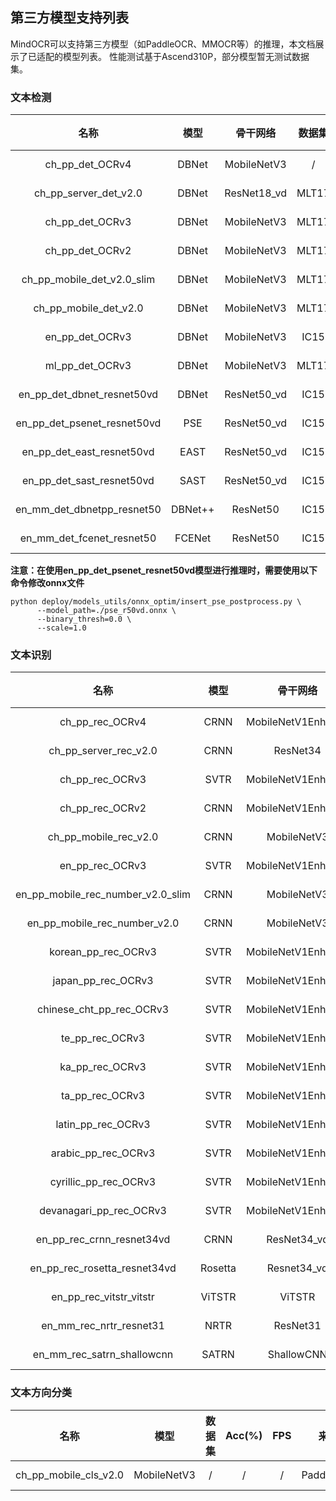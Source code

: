 ## 第三方模型支持列表

MindOCR可以支持第三方模型（如PaddleOCR、MMOCR等）的推理，本文档展示了已适配的模型列表。 性能测试基于Ascend310P，部分模型暂无测试数据集。

### 文本检测

|             名称             |  模型   |   骨干网络    | 数据集 | F-score(%) |  FPS  |    来源    |                                                                   配置文件                                                                   |                                                                                   下载                                                                                   |                                                          参考链接                                                          |
|:---------------------------:|:-------:|:-----------:|:-----:|:----------:|:-----:|:---------:|:-------------------------------------------------------------------------------------------------------------------------------------------:|:-----------------------------------------------------------------------------------------------------------------------------------------------------------------------:|:------------------------------------------------------------------------------------------------------------------------:|
|          ch_pp_det_OCRv4          | DBNet   | MobileNetV3 | / | /  | / | PaddleOCR |   [yaml](https://github.com/mindspore-lab/mindocr/tree/main/deploy/py_infer/src/configs/det/ppocr/ch_PP-OCRv4_det_cml.yaml)     | [infer model](https://paddleocr.bj.bcebos.com/PP-OCRv4/chinese/ch_PP-OCRv4_det_infer.tar)                                                                         | [ch_PP-OCRv4_det](https://github.com/PaddlePaddle/PaddleOCR/blob/release/2.7/doc/doc_ch/PP-OCRv4_introduction.md) |
|    ch_pp_server_det_v2.0    |  DBNet  | ResNet18_vd | MLT17 |   46.22    | 21.65 | PaddleOCR |         [yaml](https://github.com/mindspore-lab/mindocr/tree/main/deploy/py_infer/src/configs/det/ppocr/ch_det_res18_db_v2.0.yaml)          |                                      [infer model](https://paddleocr.bj.bcebos.com/dygraph_v2.0/ch/ch_ppocr_server_v2.0_det_infer.tar)                                       |   [ch_ppocr_server_v2.0_det](https://github.com/PaddlePaddle/PaddleOCR/blob/release/2.6/doc/doc_en/models_list_en.md)    |
|       ch_pp_det_OCRv3       |  DBNet  | MobileNetV3 | MLT17 |   33.89    | 22.40 | PaddleOCR |          [yaml](https://github.com/mindspore-lab/mindocr/tree/main/deploy/py_infer/src/configs/det/ppocr/ch_PP-OCRv3_det_cml.yaml)          |                                          [infer model](https://paddleocr.bj.bcebos.com/PP-OCRv3/chinese/ch_PP-OCRv3_det_infer.tar)                                           |        [ch_PP-OCRv3_det](https://github.com/PaddlePaddle/PaddleOCR/blob/release/2.6/doc/doc_en/models_list_en.md)        |
|       ch_pp_det_OCRv2       |  DBNet  | MobileNetV3 | MLT17 |   42.99    | 21.90 | PaddleOCR |          [yaml](https://github.com/mindspore-lab/mindocr/tree/main/deploy/py_infer/src/configs/det/ppocr/ch_PP-OCRv2_det_cml.yaml)          |                                          [infer model](https://paddleocr.bj.bcebos.com/PP-OCRv2/chinese/ch_PP-OCRv2_det_infer.tar)                                           |        [ch_PP-OCRv2_det](https://github.com/PaddlePaddle/PaddleOCR/blob/release/2.6/doc/doc_en/models_list_en.md)        |
| ch_pp_mobile_det_v2.0_slim  |  DBNet  | MobileNetV3 | MLT17 |   31.66    | 19.88 | PaddleOCR |          [yaml](https://github.com/mindspore-lab/mindocr/tree/main/deploy/py_infer/src/configs/det/ppocr/ch_det_mv3_db_v2.0.yaml)           |                                  [infer model](https://paddleocr.bj.bcebos.com/dygraph_v2.0/slim/ch_ppocr_mobile_v2.0_det_prune_infer.tar)                                   | [ch_ppocr_mobile_slim_v2.0_det](https://github.com/PaddlePaddle/PaddleOCR/blob/release/2.6/doc/doc_en/models_list_en.md) |
|    ch_pp_mobile_det_v2.0    |  DBNet  | MobileNetV3 | MLT17 |   31.56    | 21.96 | PaddleOCR |          [yaml](https://github.com/mindspore-lab/mindocr/tree/main/deploy/py_infer/src/configs/det/ppocr/ch_det_mv3_db_v2.0.yaml)           |                                      [infer model](https://paddleocr.bj.bcebos.com/dygraph_v2.0/ch/ch_ppocr_mobile_v2.0_det_infer.tar)                                       |   [ch_ppocr_mobile_v2.0_det](https://github.com/PaddlePaddle/PaddleOCR/blob/release/2.6/doc/doc_en/models_list_en.md)    |
|       en_pp_det_OCRv3       |  DBNet  | MobileNetV3 | IC15  |   42.14    | 55.55 | PaddleOCR |          [yaml](https://github.com/mindspore-lab/mindocr/tree/main/deploy/py_infer/src/configs/det/ppocr/ch_PP-OCRv3_det_cml.yaml)          |                                          [infer model](https://paddleocr.bj.bcebos.com/PP-OCRv3/english/en_PP-OCRv3_det_infer.tar)                                           |        [en_PP-OCRv3_det](https://github.com/PaddlePaddle/PaddleOCR/blob/release/2.6/doc/doc_en/models_list_en.md)        |
|       ml_pp_det_OCRv3       |  DBNet  | MobileNetV3 | MLT17 |   66.01    | 22.48 | PaddleOCR |          [yaml](https://github.com/mindspore-lab/mindocr/tree/main/deploy/py_infer/src/configs/det/ppocr/ch_PP-OCRv3_det_cml.yaml)          |                                   [infer model](https://paddleocr.bj.bcebos.com/PP-OCRv3/multilingual/Multilingual_PP-OCRv3_det_infer.tar)                                   |        [ml_PP-OCRv3_det](https://github.com/PaddlePaddle/PaddleOCR/blob/release/2.6/doc/doc_en/models_list_en.md)        |
| en_pp_det_dbnet_resnet50vd  |  DBNet  | ResNet50_vd | IC15  |   79.89    | 21.17 | PaddleOCR |             [yaml](https://github.com/mindspore-lab/mindocr/tree/main/deploy/py_infer/src/configs/det/ppocr/det_r50_vd_db.yaml)             |                                         [infer model](https://paddleocr.bj.bcebos.com/dygraph_v2.0/en/det_r50_vd_db_v2.0_infer.tar)                                          |          [DBNet](https://github.com/PaddlePaddle/PaddleOCR/blob/release/2.6/doc/doc_en/algorithm_det_db_en.md)           |
| en_pp_det_psenet_resnet50vd |   PSE   | ResNet50_vd | IC15  |   80.44    | 7.75  | PaddleOCR |            [yaml](https://github.com/mindspore-lab/mindocr/tree/main/deploy/py_infer/src/configs/det/ppocr/det_r50_vd_pse.yaml)             |                                       [train model](https://paddleocr.bj.bcebos.com/dygraph_v2.1/en_det/det_r50_vd_pse_v2.0_train.tar)                                       |         [PSE](https://github.com/PaddlePaddle/PaddleOCR/blob/release/2.6/doc/doc_en/algorithm_det_psenet_en.md)          |
|  en_pp_det_east_resnet50vd  |  EAST   | ResNet50_vd | IC15  |   85.58    | 20.70 | PaddleOCR |            [yaml](https://github.com/mindspore-lab/mindocr/tree/main/deploy/py_infer/src/configs/det/ppocr/det_r50_vd_east.yaml)            |                                        [train model](https://paddleocr.bj.bcebos.com/dygraph_v2.0/en/det_r50_vd_east_v2.0_infer.tar)                                         |          [EAST](https://github.com/PaddlePaddle/PaddleOCR/blob/release/2.6/doc/doc_en/algorithm_det_east_en.md)          |
|  en_pp_det_sast_resnet50vd  |  SAST   | ResNet50_vd | IC15  |   81.77    | 22.14 | PaddleOCR |        [yaml](https://github.com/mindspore-lab/mindocr/tree/main/deploy/py_infer/src/configs/det/ppocr/det_r50_vd_sast_icdar15.yaml)        |                                    [train model](https://paddleocr.bj.bcebos.com/dygraph_v2.0/en/det_r50_vd_sast_icdar15_v2.0_train.tar)                                     |          [SAST](https://github.com/PaddlePaddle/PaddleOCR/blob/release/2.6/doc/doc_en/algorithm_det_sast_en.md)          |
| en_mm_det_dbnetpp_resnet50  | DBNet++ |  ResNet50   | IC15  |   81.36    | 10.66 |   MMOCR   | [yaml](https://github.com/mindspore-lab/mindocr/tree/main/deploy/py_infer/src/configs/det/mmocr/dbnetpp_resnet50_fpnc_1200e_icdar2015.yaml) | [train model](https://download.openmmlab.com/mmocr/textdet/dbnetpp/dbnetpp_resnet50_fpnc_1200e_icdar2015/dbnetpp_resnet50_fpnc_1200e_icdar2015_20221025_185550-013730aa.pth) |                [DBNetpp](https://github.com/open-mmlab/mmocr/blob/main/configs/textdet/dbnetpp/README.md)                |
|  en_mm_det_fcenet_resnet50  | FCENet  |  ResNet50   | IC15  |   83.67    | 3.34  |   MMOCR   |  [yaml](https://github.com/mindspore-lab/mindocr/tree/main/deploy/py_infer/src/configs/det/mmocr/fcenet_resnet50_fpn_1500e_icdar2015.yaml)  |   [train model](https://download.openmmlab.com/mmocr/textdet/fcenet/fcenet_resnet50_fpn_1500e_icdar2015/fcenet_resnet50_fpn_1500e_icdar2015_20220826_140941-167d9042.pth)    |                 [FCENet](https://github.com/open-mmlab/mmocr/blob/main/configs/textdet/fcenet/README.md)                 |

**注意：在使用en_pp_det_psenet_resnet50vd模型进行推理时，需要使用以下命令修改onnx文件**

```shell
python deploy/models_utils/onnx_optim/insert_pse_postprocess.py \
      --model_path=./pse_r50vd.onnx \
      --binary_thresh=0.0 \
      --scale=1.0
```

### 文本识别

|                名称                |  模型   |       骨干网络       |   数据集    | Acc(%) |  FPS   |    来源    |                                                         字典文件                                                          | 配置文件                                                                                                                                 | 下载                                                                                                                                                          | 参考链接                                                                                                                   |
|:---------------------------------:|:-------:|:------------------:|:----------:|:------:|:------:|:---------:|:------------------------------------------------------------------------------------------------------------------------:|:---------------------------------------------------------------------------------------------------------------------------------------|:-------------------------------------------------------------------------------------------------------------------------------------------------------------|:--------------------------------------------------------------------------------------------------------------------------|
|          ch_pp_rec_OCRv4          |  CRNN   | MobileNetV1Enhance | / | /  | / | PaddleOCR |      [ppocr_keys_v1.txt](https://github.com/PaddlePaddle/PaddleOCR/blob/release/2.6/ppocr/utils/ppocr_keys_v1.txt)       | [yaml](https://github.com/mindspore-lab/mindocr/tree/main/deploy/py_infer/src/configs/rec/ppocr/ch_PP-OCRv4_rec_distillation.yaml)     | [infer model](https://paddleocr.bj.bcebos.com/PP-OCRv4/chinese/ch_PP-OCRv4_rec_infer.tar)                                                                | [ch_PP-OCRv4_rec](https://github.com/PaddlePaddle/PaddleOCR/blob/release/2.7/doc/doc_ch/PP-OCRv4_introduction.md)                |
|       ch_pp_server_rec_v2.0       |  CRNN   |      ResNet34      | MLT17 (ch) | 49.91  | 154.16 | PaddleOCR |      [ppocr_keys_v1.txt](https://github.com/PaddlePaddle/PaddleOCR/blob/release/2.6/ppocr/utils/ppocr_keys_v1.txt)       | [yaml](https://github.com/mindspore-lab/mindocr/tree/main/deploy/py_infer/src/configs/rec/ppocr/rec_chinese_common_v2.0.yaml)    | [infer model](https://paddleocr.bj.bcebos.com/dygraph_v2.0/ch/ch_ppocr_server_v2.0_rec_infer.tar)                                                                 | [ch_ppocr_server_v2.0_rec](https://github.com/PaddlePaddle/PaddleOCR/blob/release/2.6/doc/doc_en/models_list_en.md)       |
|          ch_pp_rec_OCRv3          |  SVTR   | MobileNetV1Enhance | MLT17 (ch) | 49.91  | 408.38 | PaddleOCR |      [ppocr_keys_v1.txt](https://github.com/PaddlePaddle/PaddleOCR/blob/release/2.6/ppocr/utils/ppocr_keys_v1.txt)       | [yaml](https://github.com/mindspore-lab/mindocr/tree/main/deploy/py_infer/src/configs/rec/ppocr/ch_PP-OCRv3_rec_distillation.yaml)     | [infer model](https://paddleocr.bj.bcebos.com/PP-OCRv3/chinese/ch_PP-OCRv3_rec_infer.tar)                                                                         | [ch_PP-OCRv3_rec](https://github.com/PaddlePaddle/PaddleOCR/blob/release/2.6/doc/doc_en/models_list_en.md)                |
|          ch_pp_rec_OCRv2          |  CRNN   | MobileNetV1Enhance | MLT17 (ch) | 44.59  | 203.34 | PaddleOCR |      [ppocr_keys_v1.txt](https://github.com/PaddlePaddle/PaddleOCR/blob/release/2.6/ppocr/utils/ppocr_keys_v1.txt)       | [yaml](https://github.com/mindspore-lab/mindocr/tree/main/deploy/py_infer/src/configs/rec/ppocr/ch_PP-OCRv2_rec_distillation.yaml)     | [infer model](https://paddleocr.bj.bcebos.com/PP-OCRv2/chinese/ch_PP-OCRv2_rec_infer.tar)                                                                         | [ch_PP-OCRv2_rec](https://github.com/PaddlePaddle/PaddleOCR/blob/release/2.6/doc/doc_en/models_list_en.md)                |
|       ch_pp_mobile_rec_v2.0       |  CRNN   |    MobileNetV3     | MLT17 (ch) | 24.59  | 167.67 | PaddleOCR |      [ppocr_keys_v1.txt](https://github.com/PaddlePaddle/PaddleOCR/blob/release/2.6/ppocr/utils/ppocr_keys_v1.txt)       | [yaml](https://github.com/mindspore-lab/mindocr/tree/main/deploy/py_infer/src/configs/rec/ppocr/rec_chinese_lite_v2.0.yaml)      | [infer model](https://paddleocr.bj.bcebos.com/dygraph_v2.0/ch/ch_ppocr_mobile_v2.0_rec_infer.tar)                                                                 | [ch_ppocr_mobile_v2.0_rec](https://github.com/PaddlePaddle/PaddleOCR/blob/release/2.6/doc/doc_en/models_list_en.md)       |
|          en_pp_rec_OCRv3          |  SVTR   | MobileNetV1Enhance | MLT17 (en) | 79.79  | 917.01 | PaddleOCR |            [en_dict.txt](https://github.com/PaddlePaddle/PaddleOCR/blob/release/2.6/ppocr/utils/en_dict.txt)             | [yaml](https://github.com/mindspore-lab/mindocr/tree/main/deploy/py_infer/src/configs/rec/ppocr/en_PP-OCRv3_rec.yaml)                  | [infer model](https://paddleocr.bj.bcebos.com/PP-OCRv3/english/en_PP-OCRv3_rec_infer.tar)                                                                         | [en_PP-OCRv3_rec](https://github.com/PaddlePaddle/PaddleOCR/blob/release/2.6/doc/doc_en/models_list_en.md)                |
| en_pp_mobile_rec_number_v2.0_slim |  CRNN   |    MobileNetV3     |     /      |   /    |   /    | PaddleOCR |            [en_dict.txt](https://github.com/PaddlePaddle/PaddleOCR/blob/release/2.6/ppocr/utils/en_dict.txt)             | [yaml](https://github.com/mindspore-lab/mindocr/tree/main/deploy/py_infer/src/configs/rec/ppocr/rec_en_number_lite.yaml)         | [infer model](https://paddleocr.bj.bcebos.com/dygraph_v2.0/en/en_number_mobile_v2.0_rec_slim_infer.tar)                                                           | [en_number_mobile_slim_v2.0_rec](https://github.com/PaddlePaddle/PaddleOCR/blob/release/2.6/doc/doc_en/models_list_en.md) |
|   en_pp_mobile_rec_number_v2.0    |  CRNN   |    MobileNetV3     |     /      |   /    |   /    | PaddleOCR |            [en_dict.txt](https://github.com/PaddlePaddle/PaddleOCR/blob/release/2.6/ppocr/utils/en_dict.txt)             | [yaml](https://github.com/mindspore-lab/mindocr/tree/main/deploy/py_infer/src/configs/rec/ppocr/rec_en_number_lite.yaml)         | [infer model](https://paddleocr.bj.bcebos.com/dygraph_v2.0/multilingual/en_number_mobile_v2.0_rec_infer.tar)                                                      | [en_number_mobile_v2.0_rec](https://github.com/PaddlePaddle/PaddleOCR/blob/release/2.6/doc/doc_en/models_list_en.md)      |
|        korean_pp_rec_OCRv3        |  SVTR   | MobileNetV1Enhance |     /      |   /    |   /    | PaddleOCR |      [korean_dict.txt](https://github.com/PaddlePaddle/PaddleOCR/blob/release/2.6/ppocr/utils/dict/korean_dict.txt)      | [yaml](https://github.com/mindspore-lab/mindocr/tree/main/deploy/py_infer/src/configs/rec/ppocr/korean_PP-OCRv3_rec.yaml)              | [infer model](https://paddleocr.bj.bcebos.com/PP-OCRv3/multilingual/korean_PP-OCRv3_rec_infer.tar)                                                                | [korean_PP-OCRv3_rec](https://github.com/PaddlePaddle/PaddleOCR/blob/release/2.6/doc/doc_en/models_list_en.md)            |
|        japan_pp_rec_OCRv3         |  SVTR   | MobileNetV1Enhance |     /      |   /    |   /    | PaddleOCR |       [japan_dict.txt](https://github.com/PaddlePaddle/PaddleOCR/blob/release/2.6/ppocr/utils/dict/japan_dict.txt)       | [yaml](https://github.com/mindspore-lab/mindocr/tree/main/deploy/py_infer/src/configs/rec/ppocr/japan_PP-OCRv3_rec.yaml)               | [infer model](https://paddleocr.bj.bcebos.com/PP-OCRv3/multilingual/japan_PP-OCRv3_rec_infer.tar)                                                                 | [japan_PP-OCRv3_rec](https://github.com/PaddlePaddle/PaddleOCR/blob/release/2.6/doc/doc_en/models_list_en.md)             |
|     chinese_cht_pp_rec_OCRv3      |  SVTR   | MobileNetV1Enhance |     /      |   /    |   /    | PaddleOCR | [chinese_cht_dict.txt](https://github.com/PaddlePaddle/PaddleOCR/blob/release/2.6/ppocr/utils/dict/chinese_cht_dict.txt) | [yaml](https://github.com/mindspore-lab/mindocr/tree/main/deploy/py_infer/src/configs/rec/ppocr/chinese_cht_PP-OCRv3_rec.yaml)         | [infer model](https://paddleocr.bj.bcebos.com/PP-OCRv3/multilingual/chinese_cht_PP-OCRv3_rec_infer.tar)                                                           | [chinese_cht_PP-OCRv3_rec](https://github.com/PaddlePaddle/PaddleOCR/blob/release/2.6/doc/doc_en/models_list_en.md)       |
|          te_pp_rec_OCRv3          |  SVTR   | MobileNetV1Enhance |     /      |   /    |   /    | PaddleOCR |          [te_dict.txt](https://github.com/PaddlePaddle/PaddleOCR/blob/release/2.6/ppocr/utils/dict/te_dict.txt)          | [yaml](https://github.com/mindspore-lab/mindocr/tree/main/deploy/py_infer/src/configs/rec/ppocr/te_PP-OCRv3_rec.yaml)                  | [infer model](https://paddleocr.bj.bcebos.com/PP-OCRv3/multilingual/te_PP-OCRv3_rec_infer.tar)                                                                    | [te_PP-OCRv3_rec](https://github.com/PaddlePaddle/PaddleOCR/blob/release/2.6/doc/doc_en/models_list_en.md)                |
|          ka_pp_rec_OCRv3          |  SVTR   | MobileNetV1Enhance |     /      |   /    |   /    | PaddleOCR |          [ka_dict.txt](https://github.com/PaddlePaddle/PaddleOCR/blob/release/2.6/ppocr/utils/dict/ka_dict.txt)          | [yaml](https://github.com/mindspore-lab/mindocr/tree/main/deploy/py_infer/src/configs/rec/ppocr/ka_PP-OCRv3_rec.yaml)                  | [infer model](https://paddleocr.bj.bcebos.com/PP-OCRv3/multilingual/ka_PP-OCRv3_rec_infer.tar)                                                                    | [ka_PP-OCRv3_rec](https://github.com/PaddlePaddle/PaddleOCR/blob/release/2.6/doc/doc_en/models_list_en.md)                |
|          ta_pp_rec_OCRv3          |  SVTR   | MobileNetV1Enhance |     /      |   /    |   /    | PaddleOCR |          [ta_dict.txt](https://github.com/PaddlePaddle/PaddleOCR/blob/release/2.6/ppocr/utils/dict/ta_dict.txt)          | [yaml](https://github.com/mindspore-lab/mindocr/tree/main/deploy/py_infer/src/configs/rec/ppocr/ta_PP-OCRv3_rec.yaml)                  | [infer model](https://paddleocr.bj.bcebos.com/PP-OCRv3/multilingual/ta_PP-OCRv3_rec_infer.tar)                                                                    | [ta_PP-OCRv3_rec](https://github.com/PaddlePaddle/PaddleOCR/blob/release/2.6/doc/doc_en/models_list_en.md)                |
|        latin_pp_rec_OCRv3         |  SVTR   | MobileNetV1Enhance |     /      |   /    |   /    | PaddleOCR |       [latin_dict.txt](https://github.com/PaddlePaddle/PaddleOCR/blob/release/2.6/ppocr/utils/dict/latin_dict.txt)       | [yaml](https://github.com/mindspore-lab/mindocr/tree/main/deploy/py_infer/src/configs/rec/ppocr/latin_PP-OCRv3_rec.yaml)               | [infer model](https://paddleocr.bj.bcebos.com/PP-OCRv3/multilingual/latin_PP-OCRv3_rec_infer.tar)                                                                 | [latin_PP-OCRv3_rec](https://github.com/PaddlePaddle/PaddleOCR/blob/release/2.6/doc/doc_en/models_list_en.md)             |
|        arabic_pp_rec_OCRv3        |  SVTR   | MobileNetV1Enhance |     /      |   /    |   /    | PaddleOCR |      [arabic_dict.txt](https://github.com/PaddlePaddle/PaddleOCR/blob/release/2.6/ppocr/utils/dict/arabic_dict.txt)      | [yaml](https://github.com/mindspore-lab/mindocr/tree/main/deploy/py_infer/src/configs/rec/ppocr/arabic_PP-OCRv3_rec.yaml)              | [infer model](https://paddleocr.bj.bcebos.com/PP-OCRv3/multilingual/arabic_PP-OCRv3_rec_infer.tar)                                                                | [arabic_PP-OCRv3_rec](https://github.com/PaddlePaddle/PaddleOCR/blob/release/2.6/doc/doc_en/models_list_en.md)            |
|       cyrillic_pp_rec_OCRv3       |  SVTR   | MobileNetV1Enhance |     /      |   /    |   /    | PaddleOCR |    [cyrillic_dict.txt](https://github.com/PaddlePaddle/PaddleOCR/blob/release/2.6/ppocr/utils/dict/cyrillic_dict.txt)    | [yaml](https://github.com/mindspore-lab/mindocr/tree/main/deploy/py_infer/src/configs/rec/ppocr/cyrillic_PP-OCRv3_rec.yaml)            | [infer model](https://paddleocr.bj.bcebos.com/PP-OCRv3/multilingual/cyrillic_PP-OCRv3_rec_infer.tar)                                                              | [cyrillic_PP-OCRv3_rec](https://github.com/PaddlePaddle/PaddleOCR/blob/release/2.6/doc/doc_en/models_list_en.md)          |
|      devanagari_pp_rec_OCRv3      |  SVTR   | MobileNetV1Enhance |     /      |   /    |   /    | PaddleOCR |  [devanagari_dict.txt](https://github.com/PaddlePaddle/PaddleOCR/blob/release/2.6/ppocr/utils/dict/devanagari_dict.txt)  | [yaml](https://github.com/mindspore-lab/mindocr/tree/main/deploy/py_infer/src/configs/rec/ppocr/devanagari_PP-OCRv3_rec.yaml)          | [infer model](https://paddleocr.bj.bcebos.com/PP-OCRv3/multilingual/devanagari_PP-OCRv3_rec_infer.tar)                                                            | [devanagari_PP-OCRv3_rec](https://github.com/PaddlePaddle/PaddleOCR/blob/release/2.6/doc/doc_en/models_list_en.md)        |
|     en_pp_rec_crnn_resnet34vd     |  CRNN   |    ResNet34_vd     |    IC15    | 66.35  | 420.80 | PaddleOCR |          [ic15_dict.txt](https://github.com/PaddlePaddle/PaddleOCR/blob/release/2.6/ppocr/utils/ic15_dict.txt)           | [yaml](https://github.com/mindspore-lab/mindocr/tree/main/deploy/py_infer/src/configs/rec/ppocr/rec_r34_vd_none_bilstm_ctc.yaml)       | [infer model](https://paddleocr.bj.bcebos.com/dygraph_v2.0/en/rec_r34_vd_none_bilstm_ctc_v2.0_infer.tar)                                                          | [CRNN](https://github.com/PaddlePaddle/PaddleOCR/blob/release/2.6rc/doc/doc_en/algorithm_rec_crnn_en.md)                  |
|   en_pp_rec_rosetta_resnet34vd    | Rosetta |    Resnet34_vd     |    IC15    | 64.28  | 552.40 | PaddleOCR |          [ic15_dict.txt](https://github.com/PaddlePaddle/PaddleOCR/blob/release/2.6/ppocr/utils/ic15_dict.txt)           | [yaml](https://github.com/mindspore-lab/mindocr/tree/main/deploy/py_infer/src/configs/rec/ppocr/rec_r34_vd_none_none_ctc.yaml)         | [infer model](https://paddleocr.bj.bcebos.com/dygraph_v2.0/en/rec_r34_vd_none_none_ctc_v2.0_infer.tar)                                                            | [Rosetta](https://github.com/PaddlePaddle/PaddleOCR/blob/release/2.6/doc/doc_en/algorithm_rec_rosetta_en.md)              |
|      en_pp_rec_vitstr_vitstr      | ViTSTR  |       ViTSTR       |    IC15    | 68.42  | 364.67 | PaddleOCR |     [EN_symbol_dict.txt](https://github.com/PaddlePaddle/PaddleOCR/blob/release/2.6/ppocr/utils/EN_symbol_dict.txt)      | [yaml](https://github.com/mindspore-lab/mindocr/tree/main/deploy/py_infer/src/configs/rec/ppocr/rec_vitstr_none_ce.yaml)               | [train model](https://paddleocr.bj.bcebos.com/rec_vitstr_none_ce_train.tar)                                                                                       | [ViTSTR](https://github.com/PaddlePaddle/PaddleOCR/blob/release/2.6/doc/doc_en/algorithm_rec_vitstr_en.md)                |
|      en_mm_rec_nrtr_resnet31      |  NRTR   |      ResNet31      |    IC15    | 67.26  | 32.63  |   MMOCR   |       [english_digits_symbols.txt](https://github.com/open-mmlab/mmocr/blob/main/dicts/english_digits_symbols.txt)       | [yaml](https://github.com/mindspore-lab/mindocr/tree/main/deploy/py_infer/src/configs/rec/mmocr/nrtr_resnet31-1by8-1by4_6e_st_mj.yaml) | [train model](https://download.openmmlab.com/mmocr/textrecog/nrtr/nrtr_resnet31-1by8-1by4_6e_st_mj/nrtr_resnet31-1by8-1by4_6e_st_mj_20220916_103322-a6a2a123.pth) | [NRTR](https://github.com/open-mmlab/mmocr/blob/main/configs/textrecog/nrtr/README.md)                                    |
|    en_mm_rec_satrn_shallowcnn     |  SATRN  |     ShallowCNN     |    IC15    | 73.52  | 32.14  |   MMOCR   |       [english_digits_symbols.txt](https://github.com/open-mmlab/mmocr/blob/main/dicts/english_digits_symbols.txt)       | [yaml](https://github.com/mindspore-lab/mindocr/tree/main/deploy/py_infer/src/configs/rec/mmocr/satrn_shallow_5e_st_mj.yaml)           | [train model](https://download.openmmlab.com/mmocr/textrecog/satrn/satrn_shallow_5e_st_mj/satrn_shallow_5e_st_mj_20220915_152443-5fd04a4c.pth)                    | [SATRN](https://github.com/open-mmlab/mmocr/blob/main/configs/textrecog/satrn/README.md)                                  |

### 文本方向分类

|          名称          |    模型     | 数据集 | Acc(%) | FPS |    来源    |                                                    配置文件                                                     |                                             下载                                             |                                                       参考链接                                                        |
|:---------------------:|:-----------:|:-----:|:------:|:---:|:---------:|:-------------------------------------------------------------------------------------------------------------:|:--------------------------------------------------------------------------------------------:|:-------------------------------------------------------------------------------------------------------------------:|
| ch_pp_mobile_cls_v2.0 | MobileNetV3 |   /   |   /    |  /  | PaddleOCR | [yaml](https://github.com/mindspore-lab/mindocr/tree/main/deploy/py_infer/src/configs/cls/ppocr/cls_mv3.yaml) | [infer model](https://paddleocr.bj.bcebos.com/dygraph_v2.0/ch/ch_ppocr_mobile_v2.0_cls_infer.tar) | [ch_ppocr_mobile_v2.0_cls](https://github.com/PaddlePaddle/PaddleOCR/blob/release/2.6/doc/doc_en/models_list_en.md) |
